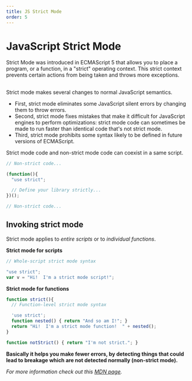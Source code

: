 ```yaml
---
title: JS Strict Mode
order: 5
---
```

# JavaScript Strict Mode

Strict Mode was introduced in ECMAScript 5 that allows you to place a program, or a function, in a "strict" operating context. This strict context prevents certain actions from being taken and throws more exceptions.

## 

Strict mode makes several changes to normal JavaScript semantics.

- First, strict mode eliminates some JavaScript silent errors by changing them to throw errors.
- Second, strict mode fixes mistakes that make it difficult for JavaScript engines to perform optimizations: strict mode code can sometimes be made to run faster than identical code that's not strict mode.
- Third, strict mode prohibits some syntax likely to be defined in future versions of ECMAScript.

Strict mode code and non-strict mode code can coexist in a same script.

```javascript
// Non-strict code...

(function(){
  "use strict";

  // Define your library strictly...
})();

// Non-strict code...
```

## Invoking strict mode

Strict mode applies to _entire scripts_ or to _individual functions_.

**Strict mode for scripts**

```javascript
// Whole-script strict mode syntax

"use strict";
var v = "Hi!  I'm a strict mode script!";
```

**Strict mode for functions**

```javascript
function strict(){
  // Function-level strict mode syntax

  'use strict';
  function nested() { return "And so am I!"; }
  return "Hi!  I'm a strict mode function!  " + nested();
}

function notStrict() { return "I'm not strict."; }
```

**Basically it helps you make fewer errors, by detecting things that could lead to breakage which are not detected normally (non-strict mode).**

*For more information check out this [MDN page](https://developer.mozilla.org/en/docs/Web/JavaScript/Reference/Strict_mode).*
